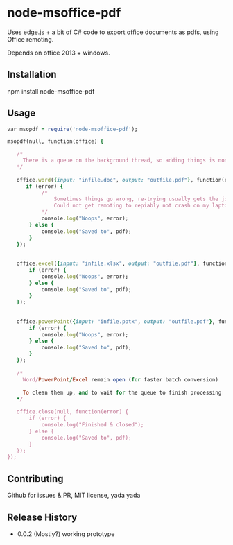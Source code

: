 node-msoffice-pdf
=================

Uses edge.js + a bit of C# code to export office documents
as pdfs, using Office remoting.

Depends on office 2013 + windows.

## Installation

   npm install node-msoffice-pdf
  
## Usage
```ruby
var msopdf = require('node-msoffice-pdf');

msopdf(null, function(office) { 

   /*
     There is a queue on the background thread, so adding things is non-blocking.
   */
   
   office.word({input: "infile.doc", output: "outfile.pdf"}, function(error, pdf) {
      if (error) {
           /* 
               Sometimes things go wrong, re-trying usually gets the job done
               Could not get remoting to repiably not crash on my laptop
           */
           console.log("Woops", error);
       } else {
           console.log("Saved to", pdf);
       }
   });
   
   
   office.excel({input: "infile.xlsx", output: "outfile.pdf"}, function(error, pdf) {
       if (error) {
           console.log("Woops", error);
       } else {
           console.log("Saved to", pdf);
       }
   });
   
   
   office.powerPoint({input: "infile.pptx", output: "outfile.pdf"}, function(error, pdf) {
       if (error) {
           console.log("Woops", error);
       } else {
           console.log("Saved to", pdf);
       }
   });
   
   /*
     Word/PowerPoint/Excel remain open (for faster batch conversion)
     
     To clean them up, and to wait for the queue to finish processing
   */
   
   office.close(null, function(error) {
       if (error) {
           console.log("Finished & closed");
       } else {
           console.log("Saved to", pdf);
       }
   });
});
```


## Contributing

  Github for issues & PR, MIT license, yada yada
  
## Release History

* 0.0.2 (Mostly?) working prototype
